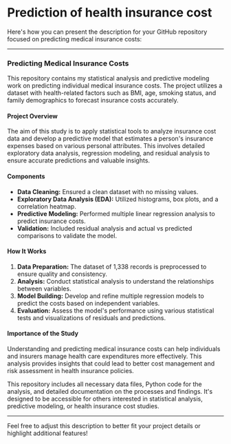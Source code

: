 # Prediction of health insurance cost
Here's how you can present the description for your GitHub repository focused on predicting medical insurance costs:

---

### Predicting Medical Insurance Costs

This repository contains my statistical analysis and predictive modeling work on predicting individual medical insurance costs. The project utilizes a dataset with health-related factors such as BMI, age, smoking status, and family demographics to forecast insurance costs accurately.

#### Project Overview
The aim of this study is to apply statistical tools to analyze insurance cost data and develop a predictive model that estimates a person's insurance expenses based on various personal attributes. This involves detailed exploratory data analysis, regression modeling, and residual analysis to ensure accurate predictions and valuable insights.

#### Components
- **Data Cleaning:** Ensured a clean dataset with no missing values.
- **Exploratory Data Analysis (EDA):** Utilized histograms, box plots, and a correlation heatmap.
- **Predictive Modeling:** Performed multiple linear regression analysis to predict insurance costs.
- **Validation:** Included residual analysis and actual vs predicted comparisons to validate the model.

#### How It Works
1. **Data Preparation:** The dataset of 1,338 records is preprocessed to ensure quality and consistency.
2. **Analysis:** Conduct statistical analysis to understand the relationships between variables.
3. **Model Building:** Develop and refine multiple regression models to predict the costs based on independent variables.
4. **Evaluation:** Assess the model's performance using various statistical tests and visualizations of residuals and predictions.

#### Importance of the Study
Understanding and predicting medical insurance costs can help individuals and insurers manage health care expenditures more effectively. This analysis provides insights that could lead to better cost management and risk assessment in health insurance policies.

This repository includes all necessary data files, Python code for the analysis, and detailed documentation on the processes and findings. It's designed to be accessible for others interested in statistical analysis, predictive modeling, or health insurance cost studies.

---

Feel free to adjust this description to better fit your project details or highlight additional features!
